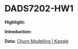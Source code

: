 # DADS7202-HW1

**Highlight:** 



**Introduction:**

**Data:** [Churn Modelling | Kaggle](https://www.kaggle.com/datasets/shrutimechlearn/churn-modelling)

